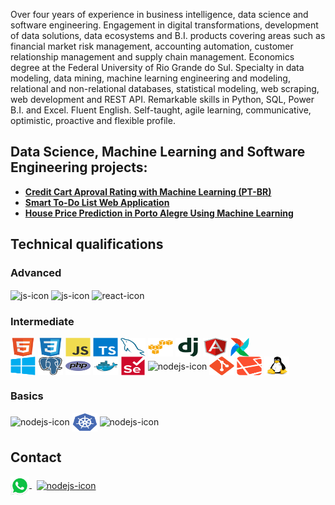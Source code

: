 Over four years of experience in business intelligence, data science and software engineering. Engagement in digital transformations, development of data solutions, data ecosystems and B.I. products covering areas such as financial market risk management, accounting automation, customer relationship management and supply chain management. Economics degree at the Federal University of Rio Grande do Sul. Specialty in data modeling, data mining, machine learning engineering and modeling, relational and non-relational databases, statistical modeling, web scraping, web development and REST API. Remarkable skills in Python, SQL, Power B.I. and Excel. Fluent English. Self-taught, agile learning, communicative, optimistic, proactive and flexible profile.

## Data Science, Machine Learning and Software Engineering projects:

* **[Credit Cart Aproval Rating with Machine Learning (PT-BR)](https://github.com/dougpcorrea/data_science/tree/main/1.%20Credit%20card%20aproval%20rating)** 
* **[Smart To-Do List Web Application](https://github.com/dougpcorrea/software_engineering/tree/main/1.%20Smart%20to%20do%20list)** 
* **[House Price Prediction in Porto Alegre Using Machine Learning](https://github.com/dougpcorrea/data_science/tree/main/1.%20Credit%20card%20aproval%20rating)** 

## Technical qualifications

### Advanced
<div style="display: inline-block">
  <img align="center" alt="js-icon" src="https://img.shields.io/badge/Python-3776AB?style=for-the-badge&logo=python&logoColor=white">
  <img align="center" height="30" width="40" alt="js-icon"  src="https://github.com/microsoft/PowerBI-Icons/blob/main/SVG/Power-BI.svg">
  <img align="center" height="30" width="40" alt="react-icon" src="https://github.com/sempostma/office365-icons/blob/master/svg/excel.svg">
</div>
  
### Intermediate
<div style="display: inline-block">
  <img align="center" height="30" width="40" alt="c-icon" src="https://github.com/devicons/devicon/blob/master/icons/html5/html5-original.svg">
  <img align="center" height="30" width="40" alt="nodejs-icon" src="https://github.com/devicons/devicon/blob/master/icons/css3/css3-original.svg">
  <img align="center" height="30" width="40" alt="nodejs-icon" src="https://github.com/devicons/devicon/blob/master/icons/javascript/javascript-original.svg">
  <img align="center" height="30" width="40" alt="nodejs-icon" src="https://github.com/devicons/devicon/blob/master/icons/typescript/typescript-original.svg">
  <img align="center" height="30" width="40" alt="css-icon" src="https://github.com/devicons/devicon/blob/master/icons/mysql/mysql-original.svg">
  <img align="center" height="30" width="40" alt="nodejs-icon" src="https://github.com/devicons/devicon/blob/master/icons/amazonwebservices/amazonwebservices-original.svg">
  <img align="center" height="30" width="40" alt="nodejs-icon" src="https://github.com/devicons/devicon/blob/master/icons/django/django-plain.svg">
  <img align="center" height="30" width="40" alt="nodejs-icon" src="https://github.com/devicons/devicon/blob/master/icons/angularjs/angularjs-original.svg">
  <img align="center" height="30" width="30" alt="nodejs-icon" src="https://github.com/apache/airflow/blob/main/airflow/www/static/pin_100.png">
</div>
<br>
<div style="display: inline-block">
  <img align="center" height="30" width="40" alt="nodejs-icon" src="https://github.com/devicons/devicon/blob/master/icons/windows8/windows8-original.svg">
  <img align="center" height="30" width="40" alt="nodejs-icon" src="https://github.com/devicons/devicon/blob/master/icons/postgresql/postgresql-original.svg">
  <img align="center" height="30" width="40" alt="nodejs-icon" src="https://github.com/devicons/devicon/blob/master/icons/php/php-original.svg">
  <img align="center" height="30" width="40" alt="nodejs-icon" src="https://github.com/devicons/devicon/blob/master/icons/docker/docker-original.svg">
  <img align="center" height="30" width="40" alt="nodejs-icon" src="https://github.com/devicons/devicon/blob/master/icons/selenium/selenium-original.svg">
  <img align="center" height="30" width="40" alt="nodejs-icon" src="https://cdn.icon-icons.com/icons2/2699/PNG/512/apache_spark_logo_icon_170560.png">
  <img align="center" height="30" width="40" alt="nodejs-icon" src="https://github.com/devicons/devicon/blob/master/icons/git/git-original.svg">
  <img align="center" height="30" width="40" alt="nodejs-icon" src="https://github.com/devicons/devicon/blob/master/icons/laravel/laravel-plain.svg">
  <img align="center" height="30" width="40" alt="nodejs-icon" src="https://github.com/devicons/devicon/blob/master/icons/linux/linux-original.svg">
</div>

### Basics
<div style="display: inline-block">
  <img align="center" height="30" width="40" alt="nodejs-icon" src="https://user-images.githubusercontent.com/32903323/43256817-e40da78a-90c5-11e8-9c84-9471549a1259.png">
  <img align="center" height="30" width="40" alt="nodejs-icon" src="https://github.com/devicons/devicon/blob/master/icons/kubernetes/kubernetes-plain.svg">
  <img align="center" height="30" width="30" alt="nodejs-icon" src="https://cdn.icon-icons.com/icons2/2107/PNG/512/file_type_qlikview_icon_130217.png">
</div>

## Contact
<div style="display: inline-block">
  <a href="https://wa.me/5551984925343">
    <img align="center" height="30" width="30" alt="nodejs-icon" src="https://github.com/appicons/Whatsapp/blob/master/icons/whatsapp_194x194.png">
  </a>
  &nbsp;
  <a href="https://www.linkedin.com/in/dougpcorrea/">
    <img align="center" height="30" width="30" alt="nodejs-icon" src="https://upload.wikimedia.org/wikipedia/commons/thumb/f/f8/LinkedIn_icon_circle.svg/800px-LinkedIn_icon_circle.svg.png">
  </a>
</div>
